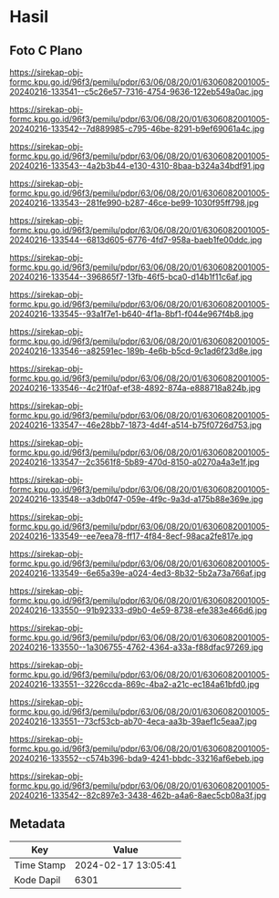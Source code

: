 # Hasil

## Foto C Plano

https://sirekap-obj-formc.kpu.go.id/96f3/pemilu/pdpr/63/06/08/20/01/6306082001005-20240216-133541--c5c26e57-7316-4754-9636-122eb549a0ac.jpg

https://sirekap-obj-formc.kpu.go.id/96f3/pemilu/pdpr/63/06/08/20/01/6306082001005-20240216-133542--7d889985-c795-46be-8291-b9ef69061a4c.jpg

https://sirekap-obj-formc.kpu.go.id/96f3/pemilu/pdpr/63/06/08/20/01/6306082001005-20240216-133543--4a2b3b44-e130-4310-8baa-b324a34bdf91.jpg

https://sirekap-obj-formc.kpu.go.id/96f3/pemilu/pdpr/63/06/08/20/01/6306082001005-20240216-133543--281fe990-b287-46ce-be99-1030f95ff798.jpg

https://sirekap-obj-formc.kpu.go.id/96f3/pemilu/pdpr/63/06/08/20/01/6306082001005-20240216-133544--6813d605-6776-4fd7-958a-baeb1fe00ddc.jpg

https://sirekap-obj-formc.kpu.go.id/96f3/pemilu/pdpr/63/06/08/20/01/6306082001005-20240216-133544--396865f7-13fb-46f5-bca0-d14b1f11c6af.jpg

https://sirekap-obj-formc.kpu.go.id/96f3/pemilu/pdpr/63/06/08/20/01/6306082001005-20240216-133545--93a1f7e1-b640-4f1a-8bf1-f044e967f4b8.jpg

https://sirekap-obj-formc.kpu.go.id/96f3/pemilu/pdpr/63/06/08/20/01/6306082001005-20240216-133546--a82591ec-189b-4e6b-b5cd-9c1ad6f23d8e.jpg

https://sirekap-obj-formc.kpu.go.id/96f3/pemilu/pdpr/63/06/08/20/01/6306082001005-20240216-133546--4c21f0af-ef38-4892-874a-e888718a824b.jpg

https://sirekap-obj-formc.kpu.go.id/96f3/pemilu/pdpr/63/06/08/20/01/6306082001005-20240216-133547--46e28bb7-1873-4d4f-a514-b75f0726d753.jpg

https://sirekap-obj-formc.kpu.go.id/96f3/pemilu/pdpr/63/06/08/20/01/6306082001005-20240216-133547--2c3561f8-5b89-470d-8150-a0270a4a3e1f.jpg

https://sirekap-obj-formc.kpu.go.id/96f3/pemilu/pdpr/63/06/08/20/01/6306082001005-20240216-133548--a3db0f47-059e-4f9c-9a3d-a175b88e369e.jpg

https://sirekap-obj-formc.kpu.go.id/96f3/pemilu/pdpr/63/06/08/20/01/6306082001005-20240216-133549--ee7eea78-ff17-4f84-8ecf-98aca2fe817e.jpg

https://sirekap-obj-formc.kpu.go.id/96f3/pemilu/pdpr/63/06/08/20/01/6306082001005-20240216-133549--6e65a39e-a024-4ed3-8b32-5b2a73a766af.jpg

https://sirekap-obj-formc.kpu.go.id/96f3/pemilu/pdpr/63/06/08/20/01/6306082001005-20240216-133550--91b92333-d9b0-4e59-8738-efe383e466d6.jpg

https://sirekap-obj-formc.kpu.go.id/96f3/pemilu/pdpr/63/06/08/20/01/6306082001005-20240216-133550--1a306755-4762-4364-a33a-f88dfac97269.jpg

https://sirekap-obj-formc.kpu.go.id/96f3/pemilu/pdpr/63/06/08/20/01/6306082001005-20240216-133551--3226ccda-869c-4ba2-a21c-ec184a61bfd0.jpg

https://sirekap-obj-formc.kpu.go.id/96f3/pemilu/pdpr/63/06/08/20/01/6306082001005-20240216-133551--73cf53cb-ab70-4eca-aa3b-39aef1c5eaa7.jpg

https://sirekap-obj-formc.kpu.go.id/96f3/pemilu/pdpr/63/06/08/20/01/6306082001005-20240216-133552--c574b396-bda9-4241-bbdc-33216af6ebeb.jpg

https://sirekap-obj-formc.kpu.go.id/96f3/pemilu/pdpr/63/06/08/20/01/6306082001005-20240216-133542--82c897e3-3438-462b-a4a6-8aec5cb08a3f.jpg


## Metadata

| Key        | Value               |
| ---------- | ------------------- |
| Time Stamp | 2024-02-17 13:05:41 |
| Kode Dapil | 6301                |



